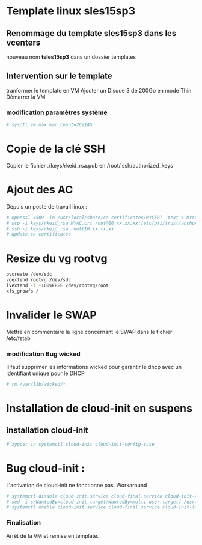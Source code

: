 # Template linux sles15sp3

## Renommage du template sles15sp3 dans les vcenters 
nouveau nom **tsles15sp3** dans un dossier templates

## Intervention sur le template
tranformer le template en VM
Ajouter un Disque 3 de 200Go en mode Thin
Démarrer la VM


### modification paramètres système
```bash
# sysctl vm.max_map_count=262145
```
# Copie de la clé SSH
Copier le fichier ./keys/rkeid_rsa.pub en /root/.ssh/authorized_keys

# Ajout des AC 
Depuis un poste de travail linux :

```bash
# openssl x509 -in /usr/local/share/ca-certificates/MYCERT -text > MYAC.crt
# scp -i keys/rkeid_rsa MYAC.crt root@10.xx.xx.xx:/etc/pki/trust/anchors/
# ssh -i keys/rkeid_rsa root@10.xx.xx.xx
# update-ca-certificates
```

# Resize du vg rootvg
```bash
pvcreate /dev/sdc
vgextend rootvg /dev/sdc
lvextend -l +100%FREE /dev/rootvg/root
xfs_growfs /
```

# Invalider le SWAP
Mettre en commentaire la ligne concernant le SWAP dans le fichier /etc/fstab
### modification Bug wicked
Il faut supprimer les informations wicked pour garantir le dhcp avec un identifiant unique pour le DHCP
```bash
# rm /var/lib/wicked/*
```
# Installation de cloud-init en suspens

## installation cloud-init
```bash
# zypper in systemctl cloud-init cloud-init-config-suse
```
# Bug cloud-init :
L'activation de cloud-init ne fonctionne pas. Workaround 
```bash
# systemctl disable cloud-init.service cloud-final.service cloud-init-local.service cloud-config.service
# sed -i s/WantedBy=cloud-init.target/WantedBy=multi-user.target/ /usr/lib/systemd/system/cloud*.service
# systemctl enable cloud-init.service cloud-final.service cloud-init-local.service cloud-config.service
```

### Finalisation
Arrêt de la VM et remise en template.



